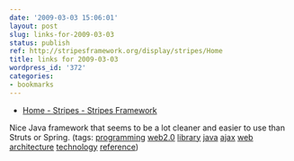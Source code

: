 ```yaml
---
date: '2009-03-03 15:06:01'
layout: post
slug: links-for-2009-03-03
status: publish
ref: http://stripesframework.org/display/stripes/Home
title: links for 2009-03-03
wordpress_id: '372'
categories:
- bookmarks
---
```


  * [Home - Stripes - Stripes Framework](http://stripesframework.org/display/stripes/Home)


Nice Java framework that seems to be a lot cleaner and easier to use than Struts or Spring. (tags: [programming](http://delicious.com/eob/programming) [web2.0](http://delicious.com/eob/web2.0) [library](http://delicious.com/eob/library) [java](http://delicious.com/eob/java) [ajax](http://delicious.com/eob/ajax) [web](http://delicious.com/eob/web) [architecture](http://delicious.com/eob/architecture) [technology](http://delicious.com/eob/technology) [reference](http://delicious.com/eob/reference))



